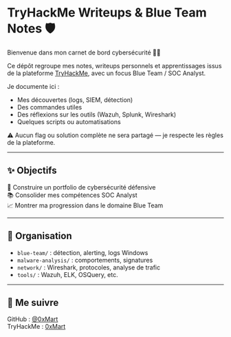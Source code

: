 # TryHackMe Writeups & Blue Team Notes 🛡️

Bienvenue dans mon carnet de bord cybersécurité 👨‍💻

Ce dépôt regroupe mes notes, writeups personnels et apprentissages issus de la plateforme [TryHackMe](https://tryhackme.com/), avec un focus Blue Team / SOC Analyst.

Je documente ici :
- Mes découvertes (logs, SIEM, détection)
- Des commandes utiles
- Des réflexions sur les outils (Wazuh, Splunk, Wireshark)
- Quelques scripts ou automatisations

⚠️ Aucun flag ou solution complète ne sera partagé — je respecte les règles de la plateforme.

---

## ✨ Objectifs
🎯 Construire un portfolio de cybersécurité défensive  
📚 Consolider mes compétences SOC Analyst  
📈 Montrer ma progression dans le domaine Blue Team  

---

## 📂 Organisation
- `blue-team/` : détection, alerting, logs Windows
- `malware-analysis/` : comportements, signatures
- `network/` : Wireshark, protocoles, analyse de trafic
- `tools/` : Wazuh, ELK, OSQuery, etc.

---

## 🔗 Me suivre
GitHub : [@0xMart](https://github.com/0xMart)  
TryHackMe : [0xMart](https://tryhackme.com/p/0xMart)
